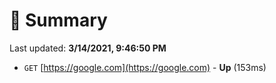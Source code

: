 # 📖 Summary
Last updated: **3/14/2021, 9:46:50 PM**

- `GET` [https://google.com](https://google.com) - **Up** (153ms)
